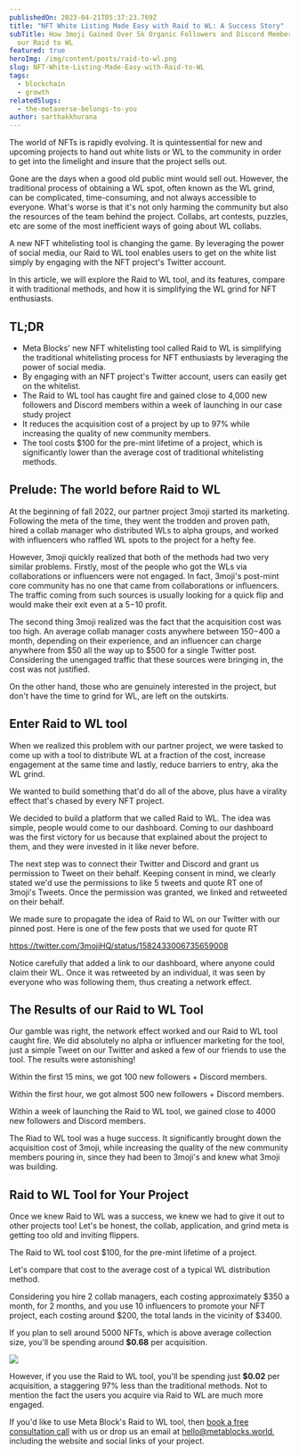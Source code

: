 ```yaml
---
publishedOn: 2023-04-21T05:37:23.769Z
title: "NFT White Listing Made Easy with Raid to WL: A Success Story"
subTitle: How 3moji Gained Over 5k Organic Followers and Discord Members with
  our Raid to WL
featured: true
heroImg: /img/content/posts/raid-to-wl.png
slug: NFT-White-Listing-Made-Easy-with-Raid-to-WL
tags:
  - blockchain
  - growth
relatedSlugs:
  - the-metaverse-belongs-to-you
author: sarthakkhurana
---
```

The world of NFTs is rapidly evolving. It is quintessential for new and upcoming projects to hand out white lists or WL to the community in order to get into the limelight and insure that the project sells out. 

Gone are the days when a good old public mint would sell out. However, the traditional process of obtaining a WL spot, often known as the WL grind, can be complicated, time-consuming, and not always accessible to everyone. What's worse is that it's not only harming the community but also the resources of the team behind the project. Collabs, art contests, puzzles, etc are some of the most inefficient ways of going about WL collabs. 

A new NFT whitelisting tool is changing the game. By leveraging the power of social media, our Raid to WL tool enables users to get on the white list simply by engaging with the NFT project's Twitter account. 

In this article, we will explore the Raid to WL tool, and its features, compare it with traditional methods, and how it is simplifying the WL grind for NFT enthusiasts.

## T﻿L;DR

* Meta Blocks' new NFT whitelisting tool called Raid to WL is simplifying the traditional whitelisting process for NFT enthusiasts by leveraging the power of social media. 
* By engaging with an NFT project's Twitter account, users can easily get on the whitelist. 
* The Raid to WL tool has caught fire and gained close to 4,000 new followers and Discord members within a week of launching in our case study project
* It reduces the acquisition cost of a project by up to 97% while increasing the quality of new community members. 
* The tool costs $100 for the pre-mint lifetime of a project, which is significantly lower than the average cost of traditional whitelisting methods.

## P﻿relude: The world before Raid to WL

At the beginning of fall 2022, our partner project 3moji started its marketing. Following the meta of the time, they went the trodden and proven path, hired a collab manager who distributed WLs to alpha groups, and worked with influencers who raffled WL spots to the project for a hefty fee. 

However, 3moji quickly realized that both of the methods had two very similar problems. Firstly, most of the people who got the WLs via collaborations or influencers were not engaged. In fact, 3moji's post-mint core community has no one that came from collaborations or influencers. The traffic coming from such sources is usually looking for a quick flip and would make their exit even at a $5-$10 profit.

The second thing 3moji realized was the fact that the acquisition cost was too high. An average collab manager costs anywhere between $150-$400 a month, depending on their experience, and an influencer can charge anywhere from $50 all the way up to $500 for a single Twitter post. Considering the unengaged traffic that these sources were bringing in, the cost was not justified. 

On the other hand, those who are genuinely interested in the project, but don't have the time to grind for WL, are left on the outskirts. 

## E﻿nter Raid to WL tool 

When we realized this problem with our partner project, we were tasked to come up with a tool to distribute WL at a fraction of the cost, increase engagement at the same time and lastly, reduce barriers to entry, aka the WL grind. 

We wanted to build something that'd do all of the above, plus have a virality effect that's chased by every NFT project. 

We decided to build a platform that we called Raid to WL. The idea was simple, people would come to our dashboard. Coming to our dashboard was the first victory for us because that explained about the project to them, and they were invested in it like never before. 

The next step was to connect their Twitter and Discord and grant us permission to Tweet on their behalf. Keeping consent in mind, we clearly stated we'd use the permissions to like 5 tweets and quote RT one of 3moji's Tweets. Once the permission was granted, we linked and retweeted on their behalf. 

We made sure to propagate the idea of Raid to WL on our Twitter with our pinned post. Here is one of the few posts that we used for quote RT

https://twitter.com/3mojiHQ/status/1582433006735659008

Notice carefully that added a link to our dashboard, where anyone could claim their WL. Once it was retweeted by an individual, it was seen by everyone who was following them, thus creating a network effect. 

## The Results of our Raid to WL Tool

Our gamble was right, the network effect worked and our Raid to WL tool caught fire. We did absolutely no alpha or influencer marketing for the tool, just a simple Tweet on our Twitter and asked a few of our friends to use the tool. The results were astonishing! 

Within the first 15 mins, we got 100 new followers + Discord members. 

Within the first hour, we got almost 500 new followers + Discord members. 

Within a week of launching the Raid to WL tool, we gained close to 4000 new followers and Discord members. 

The Riad to WL tool was a huge success. It significantly brought down the acquisition cost of 3moji, while increasing the quality of the new community members pouring in, since they had been to 3moji's and knew what 3moji was building. 

## Raid to WL Tool for Your Project

Once we knew Raid to WL was a success, we knew we had to give it out to other projects too! Let's be honest, the collab, application, and grind meta is getting too old and inviting flippers. 

The Raid to WL tool cost $100, for the pre-mint lifetime of a project. 

Let's compare that cost to the average cost of a typical WL distribution method. 

Considering you hire 2 collab managers, each costing approximately $350 a month, for 2 months, and you use 10 influencers to promote your NFT project, each costing around $200, the total lands in the vicinity of $3400. 

If you plan to sell around 5000 NFTs, which is above average collection size, you'll be spending around **$0.68** per acquisition. 

![](/img/content/posts/customer-acquisition-cost-comparison.png)

However, if you use the Raid to WL tool, you'll be spending just **$0.02** per acquisition, a staggering 97% less than the traditional methods. Not to mention the fact the users you acquire via Raid to WL are much more engaged. 

If you'd like to use Meta Block's Raid to WL tool, then [book a free consultation call](https://zcal.co/sarthakkhurana) with us or drop us an email at hello@metablocks.world, including the website and social links of your project.